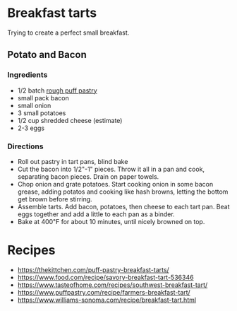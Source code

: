 # Breakfast tarts
Trying to create a perfect small breakfast.

## Potato and Bacon
### Ingredients
* 1/2 batch [rough puff pastry](./rough_puff_pastry.md)
* small pack bacon
* small onion
* 3 small potatoes
* 1/2 cup shredded cheese (estimate)
* 2-3 eggs

### Directions
* Roll out pastry in tart pans, blind bake
* Cut the bacon into 1/2"-1" pieces. Throw it all in a pan and cook, separating bacon pieces. Drain on paper towels.
* Chop onion and grate potatoes. Start cooking onion in some bacon grease, adding potatos and cooking like hash browns, letting the bottom get brown before stirring.
* Assemble tarts. Add bacon, potatoes, then cheese to each tart pan. Beat eggs together and add a little to each pan as a binder.
* Bake at 400℉ for about 10 minutes, until nicely browned on top.

# Recipes
* https://thekittchen.com/puff-pastry-breakfast-tarts/
* https://www.food.com/recipe/savory-breakfast-tart-536346
* https://www.tasteofhome.com/recipes/southwest-breakfast-tart/
* https://www.puffpastry.com/recipe/farmers-breakfast-tart/
* https://www.williams-sonoma.com/recipe/breakfast-tart.html
